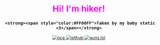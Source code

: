 
<h1 align="center">
    <strong><span style="color:#FF00FF">Hi! I'm hiker!</span></strong>

</h1>
<h3 align="center">

     <strong><span style="color:#FF00FF">Taken by my baby static <3</span></strong>
</h3>
<p align="center">
  <!-- Discord Button -->
  <a href="https://discord.gg/H3q2U3xGyw">
    <img src="https://img.shields.io/badge/JOIN%20GCA-%23FF00FF?style=for-the-badge&logo=discord&logoColor=white" alt="gca" />
  </a>

  <!-- GitHub Button -->
  <a href="https://github.com/hikerdeveloper">
    <img src="https://img.shields.io/badge/GitHub-000000?style=for-the-badge&logo=github&logoColor=white" alt="github" />
  </a>

  <!-- Gun Button (Weapon emoji as a workaround) -->
  <a href="https://guns.lol/hikrr">
    <img src="https://img.shields.io/badge/%F0%9F%A7%B9%20Gun-gray?style=for-the-badge" alt="guns.lol" />
  </a>
</p>
